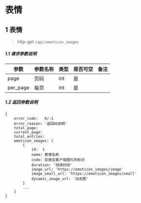 # 表情

## 1 表情

> http-get ```/api/emoticon_images```

##### 1.1 请求参数说明

|参数|参数名称|类型|是否可空|备注
|---|---|---|---|---
|page|页码|int|是||
|per_page|每页|int|是|||

##### 1.2 返回参数说明
```
{
    error_code:   0/-1  
    error_reason: '返回码说明'  
    total_page: 
    current_page: 
    total_entries:   
    emoticon_images: [
        {
            id:  1
            name: 表情名称
            code: 存放在客户端图片的标识
            duration: '持续时间'
            image_url: 'https://emoticon_images/image'
            image_small_url: 'https://emoticon_images/small'
            dynamic_image_url: '动态图'   
        }
        ...
    ]
}
```